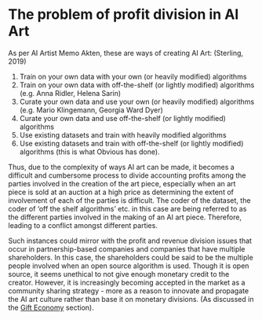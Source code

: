 # The problem of profit division in AI Art

As per AI Artist Memo Akten, these are ways of creating AI Art: (Sterling, 2019)

1. Train on your own data with your own (or heavily modified) algorithms
2. Train on your own data with off-the-shelf (or lightly modified) algorithms (e.g. Anna Ridler, Helena Sarin)
3. Curate your own data and use your own (or heavily modified) algorithms (e.g. Mario Klingemann, Georgia Ward Dyer)
4. Curate your own data and use off-the-shelf (or lightly modified) algorithms
5. Use existing datasets and train with heavily modified algorithms
6. Use existing datasets and train with off-the-shelf (or lightly modified) algorithms (this is what Obvious has done).

Thus, due to the complexity of ways AI art can be made, it becomes a difficult and cumbersome process to divide accounting profits among the parties involved in the creation of the art piece, especially when an art piece is sold at an auction at a high price as determining the extent of involvement of each of the parties is difficult. The coder of the dataset, the coder of ‘off the shelf algorithms’ etc. in this case are being referred to as the different parties involved in the making of an AI art piece. Therefore, leading to a conflict amongst different parties.

Such instances could mirror with the profit and revenue division issues that occur in partnership-based companies and companies that have multiple shareholders. In this case, the shareholders could be said to be the multiple people involved when an open source algorithm is used. Though it is open source, it seems unethical to not give enough monetary credit to the creator. However, it is increasingly becoming accepted in the market as a community sharing strategy - more as a reason to innovate and propagate the AI art culture rather than base it on monetary divisions. (As discussed in the [Gift Economy](the-hidden-art-of-the-art-market.md) section).
